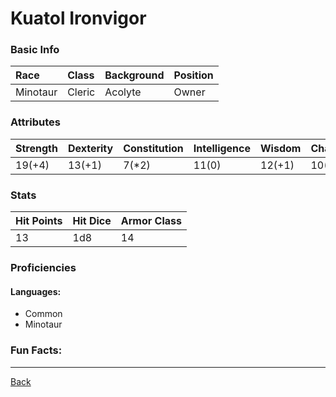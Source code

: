 # Kuatol Ironvigor

### Basic Info

| Race | Class | Background | Position |
|:--|:--|:--|:--|
| Minotaur | Cleric | Acolyte | Owner |

### Attributes

| Strength | Dexterity | Constitution | Intelligence | Wisdom | Charisma |
|:--|:--|:--|:--|:--|:--|
| 19(+4) | 13(+1) | 7(*2) | 11(0) | 12(+1) | 10(0) |

### Stats

| Hit Points | Hit Dice | Armor Class |
|:--|:--|:--|
| 13 | 1d8 | 14 |

### Proficiencies
#### Languages:
- Common
- Minotaur

### Fun Facts:

---
[Back](./)